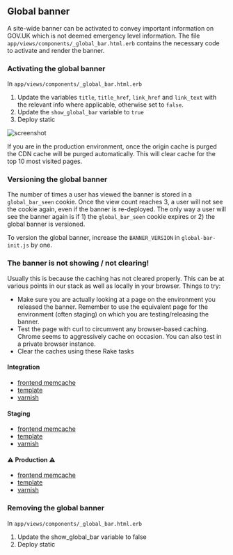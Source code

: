 ## Global banner

A site-wide banner can be activated to convey important information on GOV.UK which is not deemed emergency level information.
The file `app/views/components/_global_bar.html.erb` contains the necessary code to activate and render the banner.

### Activating the global banner

In `app/views/components/_global_bar.html.erb`

1. Update the variables `title`, `title_href`, `link_href` and `link_text` with the relevant info where applicable, otherwise set to `false`.
2. Update the `show_global_bar` variable to `true`
3. Deploy static

![screenshot](/docs/global-banner.png?raw=true)

If you are in the production environment, once the origin cache is purged the CDN cache will be purged automatically.
This will clear cache for the top 10 most visited pages.

### Versioning the global banner
The number of times a user has viewed the banner is stored in a `global_bar_seen` cookie. Once the view count reaches 3, a user will not see the cookie again, even if the banner is re-deployed. The only way a user will see the banner again is if 1) the `global_bar_seen` cookie expires or 2) the global banner is versioned.

To version the global banner, increase the `BANNER_VERSION` in `global-bar-init.js` by one.

### The banner is not showing / not clearing!
Usually this is because the caching has not cleared properly. This can be at various points in our stack as well as locally in your browser. Things to try:

* Make sure you are actually looking at a page on the environment you released the banner. Remember to use the equivalent page for the environment (often staging) on which you are testing/releasing the banner.
* Test the page with curl to circumvent any browser-based caching. Chrome seems to aggressively cache on occasion. You can also test in a private browser instance.
* Clear the caches using these Rake tasks
#### Integration
  - [frontend memcache](https://deploy.integration.publishing.service.gov.uk/job/clear-frontend-memcache/)
  - [template](https://deploy.integration.publishing.service.gov.uk/job/clear-template-cache/)
  - [varnish](https://deploy.integration.publishing.service.gov.uk/job/clear-varnish-cache/)

  #### Staging
  - [frontend memcache](https://deploy.blue.staging.govuk.digital/job/clear-frontend-memcache/)
  - [template](https://deploy.blue.staging.govuk.digital/job/clear-template-cache/)
  - [varnish](https://deploy.blue.staging.govuk.digital/job/clear-varnish-cache/)

  #### ⚠️ Production ⚠️
  - [frontend memcache](https://deploy.blue.production.govuk.digital/job/clear-frontend-memcache/)
  - [template](https://deploy.blue.production.govuk.digital/job/clear-template-cache/)
  - [varnish](https://deploy.blue.production.govuk.digital/job/clear-varnish-cache/)

### Removing the global banner
In `app/views/components/_global_bar.html.erb`

1. Update the show_global_bar variable to false
2. Deploy static
